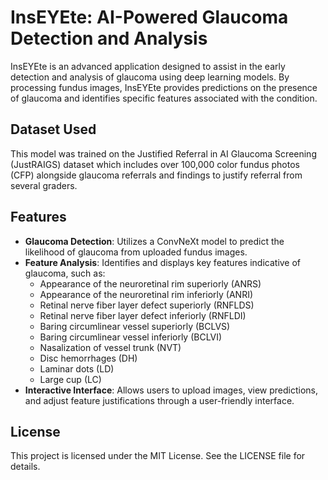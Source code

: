 # InsEYEte: AI-Powered Glaucoma Detection and Analysis

InsEYEte is an advanced application designed to assist in the early detection and analysis of glaucoma using deep learning models. By processing fundus images, InsEYEte provides predictions on the presence of glaucoma and identifies specific features associated with the condition.  

## Dataset Used
This model was trained on the Justified Referral in AI Glaucoma Screening (JustRAIGS) dataset which includes over 100,000 color fundus photos (CFP) alongside glaucoma referrals and findings to justify referral from several graders. 

## Features

- **Glaucoma Detection**: Utilizes a ConvNeXt model to predict the likelihood of glaucoma from uploaded fundus images.
- **Feature Analysis**: Identifies and displays key features indicative of glaucoma, such as:
  - Appearance of the neuroretinal rim superiorly (ANRS)
  - Appearance of the neuroretinal rim inferiorly (ANRI)
  - Retinal nerve fiber layer defect superiorly (RNFLDS)
  - Retinal nerve fiber layer defect inferiorly (RNFLDI)
  - Baring circumlinear vessel superiorly (BCLVS)
  - Baring circumlinear vessel inferiorly (BCLVI)
  - Nasalization of vessel trunk (NVT)
  - Disc hemorrhages (DH)
  - Laminar dots (LD)
  - Large cup (LC)
- **Interactive Interface**: Allows users to upload images, view predictions, and adjust feature justifications through a user-friendly interface.

## License
This project is licensed under the MIT License. See the LICENSE file for details.